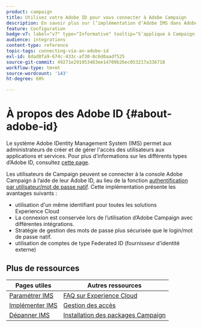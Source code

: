 ```yaml
---
product: campaign
title: Utilisez votre Adobe ID pour vous connecter à Adobe Campaign
description: En savoir plus sur l’implémentation d’Adobe IMS dans Adobe Campaign
feature: Configuration
badge-v7: label="v7" type="Informative" tooltip="S’applique à Campaign Classic v7"
audience: integrations
content-type: reference
topic-tags: connecting-via-an-adobe-id
exl-id: 8dad8fa9-674c-433c-af30-8c6d0aadf525
source-git-commit: 49271e291953483ee14709b26ec053217a336718
workflow-type: tm+mt
source-wordcount: '143'
ht-degree: 60%

---
```


# À propos des Adobe ID {#about-adobe-id}

Le système Adobe IDentity Management System (IMS) permet aux administrateurs de créer et de gérer l&#39;accès des utilisateurs aux applications et services. Pour plus d’informations sur les différents types d’Adobe ID, consultez [cette page](https://helpx.adobe.com/fr/enterprise/using/identity.html).

Les utilisateurs de Campaign peuvent se connecter à la console Adobe Campaign à l’aide de leur Adobe ID, au lieu de la fonction [authentification par utilisateur/mot de passe natif](../../platform/using/access-management-operators.md). Cette implémentation présente les avantages suivants :

* utilisation d&#39;un même identifiant pour toutes les solutions Experience Cloud
* La connexion est conservée lors de l’utilisation d’Adobe Campaign avec différentes intégrations.
* Stratégie de gestion des mots de passe plus sécurisée que le login/mot de passe natif.
* utilisation de comptes de type Federated ID (fournisseur d&#39;identité externe)

<!--
>[!IMPORTANT]
>
>If you are connecting to Campaign through Adobe Identity Service (IMS), you need to upgrade to the latest build to be able to connect to Campaign after **June 30, 2021**. This upgrade is mandatory for both Campaign server and client console. 
>
>Depending on your current version, you must upgrade to one of the following releases: 
>
> * [Campaign [!DNL Gold Standard] 11](../../rn/using/gold-standard.md)
> * [Campaign 21.1.4](../../rn/using/latest-release.md)
>
>[Learn more about IMS updates](../../technotes/using/ims-updates.md)
-->

## Plus de ressources

| Pages utiles | Autres ressources |
|---|---|
| [Paramétrer IMS](../../integrations/using/configuring-ims.md) | [FAQ sur Experience Cloud](https://experienceleague.adobe.com/docs/core-services/interface/manage-users-and-products/faq.html?lang=fr) |
| [Implémenter IMS](../../integrations/using/implementing-ims.md) | [Gestion des accès](../../platform/using/access-management.md) |
| [Dépanner IMS](../../integrations/using/ims-troubleshooting.md) | [Installation des packages Campaign](../../installation/using/installing-campaign-standard-packages.md) |
